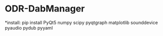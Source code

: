 # ODR-DabManager

*install:
pip install PyQt5 numpy scipy pyqtgraph matplotlib sounddevice pyaudio pydub pyyaml
